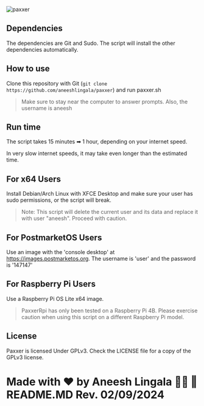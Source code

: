 ![paxxer](https://github.com/user-attachments/assets/0cd29d84-17c9-469d-b823-7404738d5de1)

## Dependencies
The dependencies are Git and Sudo. The script will install the other dependencies automatically.

## How to use
Clone this repository with Git (``git clone https://github.com/aneeshlingala/paxxer``) and run paxxer.sh

> Make sure to stay near the computer to answer prompts. Also, the username is aneesh

## Run time
The script takes 15 minutes ➡ 1 hour, depending on your internet speed.

In very slow internet speeds, it may take even longer than the estimated time.

## For x64 Users

Install Debian/Arch Linux with XFCE Desktop and make sure your user has sudo permissions, or the script will break.

> Note: This script will delete the current user and its data and replace it with user "aneesh". Proceed with caution.

## For PostmarketOS Users

Use an image with the 'console desktop' at https://images.postmarketos.org. The username is 'user' and the password is '147147'

## For Raspberry Pi Users

Use a Raspberry Pi OS Lite x64 image.

> PaxxerRpi has only been tested on a Raspberry Pi 4B. Please exercise caution when using this script on a different Raspberry Pi model.

## License
Paxxer is licensed Under GPLv3. Check the LICENSE file for a copy of the GPLv3 license.

# Made with ♥ by Aneesh Lingala 👨‍💻 ‖ README.MD Rev. 02/09/2024
